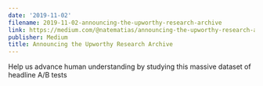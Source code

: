 ```yaml
---
date: '2019-11-02'
filename: 2019-11-02-announcing-the-upworthy-research-archive
link: https://medium.com/@natematias/announcing-the-upworthy-research-archive-c9b11087ddeb?source=rss-61f90df70e11------2
publisher: Medium
title: Announcing the Upworthy Research Archive
---
```


Help us advance human understanding by studying this massive dataset of headline A/B tests
